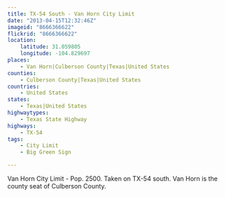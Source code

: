 ```yaml
---
title: TX-54 South - Van Horn City Limit
date: "2013-04-15T12:32:46Z"
imageid: "8666366622"
flickrid: "8666366622"
location:
    latitude: 31.059805
    longitude: -104.829697
places:
    - Van Horn|Culberson County|Texas|United States
counties:
    - Culberson County|Texas|United States
countries:
    - United States
states:
    - Texas|United States
highwaytypes:
    - Texas State Highway
highways:
    - TX-54
tags:
    - City Limit
    - Big Green Sign

---
```

Van Horn City Limit - Pop. 2500.  Taken on TX-54 south.  Van Horn is the county seat of Culberson County.